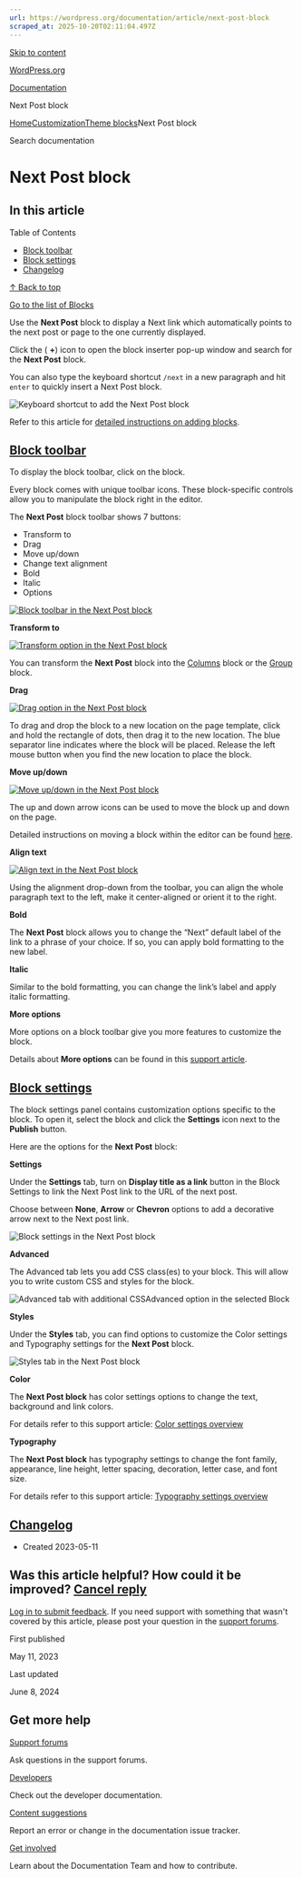 ```yaml
---
url: https://wordpress.org/documentation/article/next-post-block
scraped_at: 2025-10-20T02:11:04.497Z
---
```


[Skip to content](https://wordpress.org/documentation/article/next-post-block/#wp--skip-link--target)

[WordPress.org](https://wordpress.org/)

[Documentation](https://wordpress.org/documentation)

Next Post block

[Home](https://wordpress.org/documentation)[Customization](https://wordpress.org/documentation/customization/)[Theme blocks](https://wordpress.org/documentation/category/theme-blocks/)Next Post block

Search documentation

# Next Post block

## In this article

Table of Contents

- [Block toolbar](https://wordpress.org/documentation/article/next-post-block/#block-toolbar)
- [Block settings](https://wordpress.org/documentation/article/next-post-block/#block-settings)
- [Changelog](https://wordpress.org/documentation/article/next-post-block/#changelog)

[↑ Back to top](https://wordpress.org/documentation/article/next-post-block/#wp--skip-link--target)

[Go to the list of Blocks](https://wordpress.org/documentation/article/blocks/)

Use the **Next Post** block to display a Next link which automatically points to the next post or page to the one currently displayed.

Click the ( **+**) icon to open the block inserter pop-up window and search for the **Next Post** block.

You can also type the keyboard shortcut `/next` in a new paragraph and hit `enter` to quickly insert a Next Post block.

![Keyboard shortcut to add the Next Post block](https://wordpress.org/documentation/files/2023/05/232007250-eddc4341-0e96-4ace-96e4-26f2205a26d8.png)

Refer to this article for [detailed instructions on adding blocks](https://wordpress.org/documentation/article/adding-a-new-block/).

## [Block toolbar](https://wordpress.org/documentation/article/next-post-block/\#block-toolbar)

To display the block toolbar, click on the block.

Every block comes with unique toolbar icons. These block-specific controls allow you to manipulate the block right in the editor.

The **Next Post** block toolbar shows 7 buttons:

- Transform to
- Drag
- Move up/down
- Change text alignment
- Bold
- Italic
- Options

[![Block toolbar in the Next Post block](https://user-images.githubusercontent.com/23632632/232008594-ee14266e-ff9f-4fee-9cae-91bd4d361d6f.png)](https://user-images.githubusercontent.com/23632632/232008594-ee14266e-ff9f-4fee-9cae-91bd4d361d6f.png)

**Transform to**

[![Transform option in the Next Post block](https://user-images.githubusercontent.com/23632632/232010950-546ba7f7-1afa-44a8-9066-f178f1dcf2b2.png)](https://user-images.githubusercontent.com/23632632/232010950-546ba7f7-1afa-44a8-9066-f178f1dcf2b2.png)

You can transform the **Next Post** block into the [Columns](https://wordpress.org/documentation/article/columns-block) block or the [Group](https://wordpress.org/documentation/article/group-block) block.

**Drag**

[![Drag option in the Next Post block](https://user-images.githubusercontent.com/23632632/232025557-330b0310-949d-4938-9fd8-c93d5777e421.png)](https://user-images.githubusercontent.com/23632632/232025557-330b0310-949d-4938-9fd8-c93d5777e421.png)

To drag and drop the block to a new location on the page template, click and hold the rectangle of dots, then drag it to the new location. The blue separator line indicates where the block will be placed. Release the left mouse button when you find the new location to place the block.

**Move up/down**

[![Move up/down in the Next Post block](https://user-images.githubusercontent.com/23632632/232025910-7c97587e-744f-48c0-9ec3-f6b5d01edc92.png)](https://user-images.githubusercontent.com/23632632/232025910-7c97587e-744f-48c0-9ec3-f6b5d01edc92.png)

The up and down arrow icons can be used to move the block up and down on the page.

Detailed instructions on moving a block within the editor can be found [here](https://wordpress.org/documentation/article/moving-blocks/).

**Align text**

[![Align text in the Next Post block](https://user-images.githubusercontent.com/23632632/232015862-d45fa0f0-1e0e-4e4a-ae9d-dddf76853d00.png)](https://user-images.githubusercontent.com/23632632/232015862-d45fa0f0-1e0e-4e4a-ae9d-dddf76853d00.png)

Using the alignment drop-down from the toolbar, you can align the whole paragraph text to the left, make it center-aligned or orient it to the right.

**Bold**

The **Next Post** block allows you to change the “Next” default label of the link to a phrase of your choice. If so, you can apply bold formatting to the new label.

**Italic**

Similar to the bold formatting, you can change the link’s label and apply italic formatting.

**More options**

More options on a block toolbar give you more features to customize the block.

Details about **More options** can be found in this [support article](https://wordpress.org/documentation/article/more-options/).

## [Block settings](https://wordpress.org/documentation/article/next-post-block/\#block-settings)

The block settings panel contains customization options specific to the block. To open it, select the block and click the **Settings** icon next to the **Publish** button.

Here are the options for the **Next Post** block:

**Settings**

Under the **Settings** tab, turn on **Display title as a link** button in the Block Settings to link the Next Post link to the URL of the next post.

Choose between **None**, **Arrow** or **Chevron** options to add a decorative arrow next to the Next post link.

![Block settings in the Next Post block](https://wordpress.org/documentation/files/2023/05/232050010-82ef414b-5c4b-4007-b15e-846cc574ce35-554x1024.png)

**Advanced**

The Advanced tab lets you add CSS class(es) to your block. This will allow you to write custom CSS and styles for the block.

![Advanced tab with additional CSS](https://wordpress.org/documentation/files/2022/11/Screenshot-2022-11-11-at-11.26.17-AM-1.png)Advanced option in the selected Block

**Styles**

Under the **Styles** tab, you can find options to customize the Color settings and Typography settings for the **Next Post** block.

![Styles tab in the Next Post block](https://wordpress.org/documentation/files/2023/05/232049811-678fcf7b-124a-45c1-8713-1fa9b3c40321-517x1024.png)

**Color**

The **Next Post block** has color settings options to change the text, background and link colors.

For details refer to this support article: [Color settings overview](https://wordpress.org/documentation/article/colors-settings-overview/)

**Typography**

The **Next Post block** has typography settings to change the font family, appearance, line height, letter spacing, decoration, letter case, and font size.

For details refer to this support article: [Typography settings overview](https://wordpress.org/documentation/article/typography-settings-overview/)

## [Changelog](https://wordpress.org/documentation/article/next-post-block/\#changelog)

- Created 2023-05-11

## Was this article helpful? How could it be improved? [Cancel reply](https://wordpress.org/documentation/article/next-post-block/\#respond)

[Log in to submit feedback](https://login.wordpress.org/?redirect_to=https%3A%2F%2Fwordpress.org%2Fdocumentation%2Farticle%2Fnext-post-block%2F&locale=en_US). If you need support with something that wasn't covered by this article, please post your question in the [support forums](https://wordpress.org/support/forums/).

First published

May 11, 2023

Last updated

June 8, 2024

## Get more help

[Support forums](https://wordpress.org/support/forums/)

Ask questions in the support forums.

[Developers](https://developer.wordpress.org/)

Check out the developer documentation.

[Content suggestions](https://github.com/WordPress/Documentation-Issue-Tracker/issues)

Report an error or change in the documentation issue tracker.

[Get involved](https://make.wordpress.org/docs/)

Learn about the Documentation Team and how to contribute.
